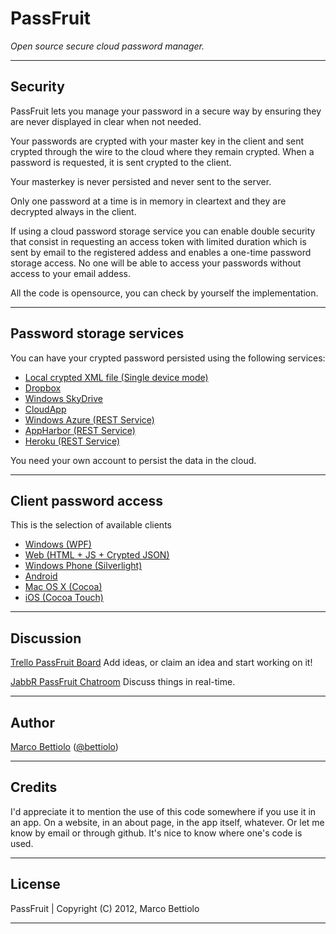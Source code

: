 PassFruit
=========

*Open source secure cloud password manager.*

* * *

Security
--------

PassFruit lets you manage your password in a secure way by ensuring they are never displayed in clear when not needed.

Your passwords are crypted with your master key in the client and sent crypted through the wire to the cloud where they remain crypted. When a password is requested, it is sent crypted to the client.

Your masterkey is never persisted and never sent to the server.

Only one password at a time is in memory in cleartext and they are decrypted always in the client.

If using a cloud password storage service you can enable double security that consist in requesting an access token with limited duration which is sent by email to the registered addess and enables a one-time password storage access. No one will be able to access your passwords without access to your email addess.

All the code is opensource, you can check by yourself the implementation.

* * *

Password storage services
-------------------------

You can have your crypted password persisted using the following services:

- [Local crypted XML file (Single device mode)](https://trello.com/c/ZwoEyIgn)
- [Dropbox](https://trello.com/c/RPC56yxs)
- [Windows SkyDrive](https://trello.com/c/Rqxb2V5t)
- [CloudApp](https://trello.com/c/QiaOKOCn)
- [Windows Azure (REST Service)](https://trello.com/c/ImI6ZkrI)
- [AppHarbor (REST Service)](https://trello.com/c/JwbYlKC4)
- [Heroku (REST Service)](https://trello.com/c/d0U08lII)

You need your own account to persist the data in the cloud.

* * *

Client password access
----------------------

This is the selection of available clients

- [Windows (WPF)](https://trello.com/c/1lZZ3HGM)
- [Web (HTML + JS + Crypted JSON)](https://trello.com/c/bzMgVngO)
- [Windows Phone (Silverlight)](https://trello.com/c/0a5Qc5Oi)
- [Android](https://trello.com/c/M26yUbVf)
- [Mac OS X (Cocoa)](https://trello.com/c/7chNcCXr)
- [iOS (Cocoa Touch)](https://trello.com/c/iLvncg3Z)

* * *

Discussion
----

[Trello PassFruit Board](https://trello.com/board/passfruit/4f1f1713ffa52a1e57084422) 
Add ideas, or claim an idea and start working on it!

[JabbR PassFruit Chatroom](http://jabbr.net/#/rooms/PassFruit)
Discuss things in real-time.

* * *

Author
------

[Marco Bettiolo](http://bettiolo.it) ([@bettiolo](https://twitter.com/bettiolo))

* * *

Credits
-------

I'd appreciate it to mention the use of this code somewhere if you use it in an app. On a website, in an about page, in the app itself, whatever. Or let me know by email or through github. It's nice to know where one's code is used.

* * *

License
-------

PassFruit | Copyright (C) 2012, Marco Bettiolo

* * *
